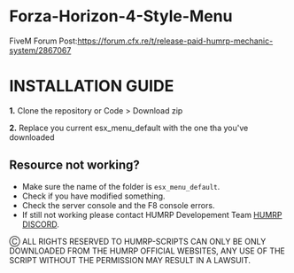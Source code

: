 # Forza-Horizon-4-Style-Menu
FiveM Forum Post:https://forum.cfx.re/t/release-paid-humrp-mechanic-system/2867067

# INSTALLATION GUIDE
**1.** Clone the repository or Code > Download zip
 
**2.** Replace you current esx_menu_default with the one tha you've downloaded

## Resource not working?
- Make sure the name of the folder is `esx_menu_default`.
- Check if you have modified something.
- Check the server console and the F8 console errors.
- If still not working please contact HUMRP Developement Team [HUMRP DISCORD](https://discord.gg/T4JHan2frY).

Ⓒ ALL RIGHTS RESERVED TO HUMRP-SCRIPTS
CAN ONLY BE ONLY DOWNLOADED FROM THE HUMRP OFFICIAL WEBSITES, ANY USE OF THE SCRIPT WITHOUT THE PERMISSION MAY RESULT IN A LAWSUIT.
 
